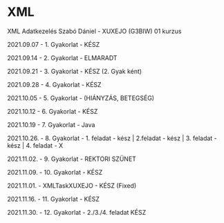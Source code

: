 # XML
XML Adatkezelés
Szabó Dániel - XUXEJO (G3BIW)
01 kurzus

2021.09.07 - 1. Gyakorlat - KÉSZ

2021.09.14 - 2. Gyakorlat - ELMARADT

2021.09.21 - 3. Gyakorlat - KÉSZ (2. Gyak ként)

2021.09.28 - 4. Gyakorlat - KÉSZ

2021.10.05 - 5. Gyakorlat - (HIÁNYZÁS, BETEGSÉG)

2021.10.12 - 6. Gyakorlat - KÉSZ

2021.10.19 - 7. Gyakorlat - Java

2021.10.26. - 8. Gyakorlat - 1. feladat - kész | 2.feladat - kész | 3. feladat - kész | 4. feladat - X

2021.11.02. - 9. Gyakorlat - REKTORI SZÜNET

2021.11.09. - 10. Gyakorlat - KÉSZ

2021.11.01. - XMLTaskXUXEJO - KÉSZ (Fixed)

2021.11.16. - 11. Gyakorlat - KÉSZ

2021.11.30. - 12. Gyakorlat - 2./3./4. feladat KÉSZ
